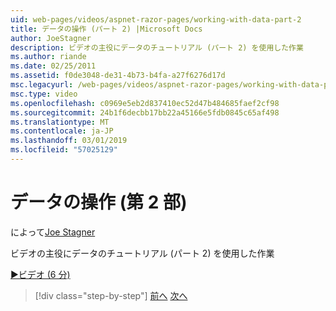 ```yaml
---
uid: web-pages/videos/aspnet-razor-pages/working-with-data-part-2
title: データの操作 (パート 2) |Microsoft Docs
author: JoeStagner
description: ビデオの主役にデータのチュートリアル (パート 2) を使用した作業
ms.author: riande
ms.date: 02/25/2011
ms.assetid: f0de3048-de31-4b73-b4fa-a27f6276d17d
msc.legacyurl: /web-pages/videos/aspnet-razor-pages/working-with-data-part-2
msc.type: video
ms.openlocfilehash: c0969e5eb2d837410ec52d47b484685faef2cf98
ms.sourcegitcommit: 24b1f6decbb17bb22a45166e5fdb0845c65af498
ms.translationtype: MT
ms.contentlocale: ja-JP
ms.lasthandoff: 03/01/2019
ms.locfileid: "57025129"
---
```

<a name="working-with-data-part-2"></a>データの操作 (第 2 部)
====================
によって[Joe Stagner](https://github.com/JoeStagner)

ビデオの主役にデータのチュートリアル (パート 2) を使用した作業

[&#9654;ビデオ (6 分)](https://channel9.msdn.com/Blogs/ASP-NET-Site-Videos/working-with-data-part-2)

> [!div class="step-by-step"]
> [前へ](working-with-data-part-1.md)
> [次へ](displaying-data-in-a-grid.md)
